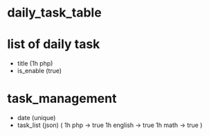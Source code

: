 # daily_task_table

# list of daily task 
* title (1h php)
* is_enable (true)

# task_management

* date (unique)
* task_list (json) (
  1h php -> true
  1h english -> true
  1h math -> true
)


